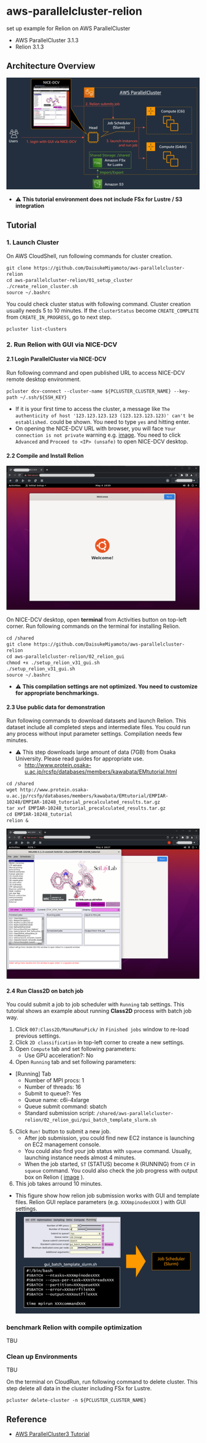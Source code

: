 # aws-parallelcluster-relion

set up example for Relion on AWS ParallelCluster

- AWS ParallelCluster 3.1.3
- Relion 3.1.3

## Architecture Overview

![Architecture Overview](images/relion_architecture.png)

- :warning: **This tutorial environment does not include FSx for Lustre / S3 integration**


## Tutorial

### 1. Launch Cluster

On AWS CloudShell, run following commands for cluster creation.

```
git clone https://github.com/DaisukeMiyamoto/aws-parallelcluster-relion
cd aws-parallelcluster-relion/01_setup_cluster
./create_relion_cluster.sh
source ~/.bashrc
```

You could check cluster status with following command.
Cluster creation usually needs 5 to 10 minutes.
If the `clusterStatus` become `CREATE_COMPLETE` from `CREATE_IN_PROGRESS`, go to next step.

```
pcluster list-clusters
```


### 2. Run Relion with GUI via NICE-DCV

#### 2.1 Login ParallelCluster via NICE-DCV

Run following command and open published URL to access NICE-DCV remote desktop environment.

```
pcluster dcv-connect --cluster-name ${PCLUSTER_CLUSTER_NAME} --key-path ~/.ssh/${SSH_KEY}
```

- If it is your first time to access the cluster, a message like `The authenticity of host '123.123.123.123 (123.123.123.123)' can't be established.` could be shown.
You need to type `yes` and hitting enter.
- On opening the NICE-DCV URL with browser, you will face `Your connection is not private` warning e.g. [image](images/chrome_warning.png).
You need to click `Advanced` and `Proceed to <IP> (unsafe)` to open NICE-DCV desktop.

#### 2.2 Compile and Install Relion

![NICE-DCV](images/dcv_start.png)

On NICE-DCV desktop, open **terminal** from Activities button on top-left corner.
Run following commands on the terminal for installing Relion.

```
cd /shared
git clone https://github.com/DaisukeMiyamoto/aws-parallelcluster-relion
cd aws-parallelcluster-relion/02_relion_gui
chmod +x ./setup_relion_v31_gui.sh
./setup_relion_v31_gui.sh
source ~/.bashrc
```

- :warning: **This compilation settings are not optimized. You need to customize for appropriate benchmarkings.**


#### 2.3 Use public data for demonstration

Run following commands to download datasets and launch Relion.
This dataset include all completed steps and intermediate files.
You could run any process without input parameter settings.
Compilation needs few minutes.

- :warning: This step downloads large amount of data (7GB) from Osaka University. Please read guides for appropriate use.
  - http://www.protein.osaka-u.ac.jp/rcsfp/databases/members/kawabata/EMtutorial.html


```
cd /shared
wget http://www.protein.osaka-u.ac.jp/rcsfp/databases/members/kawabata/EMtutorial/EMPIAR-10248/EMPIAR-10248_tutorial_precalculated_results.tar.gz
tar xvf EMPIAR-10248_tutorial_precalculated_results.tar.gz
cd EMPIAR-10248_tutorial
relion &
```

<!--
```
cd /shared
wget ftp://ftp.mrc-lmb.cam.ac.uk/pub/scheres/relion31_tutorial_precalculated_results.tar.gz
tar xvf relion31_tutorial_precalculated_results.tar.gz
cd PrecalculatedResults
relion &
```
-->

![NICE-DCV](images/relion_start.png)

#### 2.4 Run Class2D on batch job

You could submit a job to job scheduler with `Running` tab settings.
This tutorial shows an example about running **Class2D** process with batch job  way.

1. Click `007:Class2D/ManuManuPick/` in `Finished jobs` window to re-load previous settings.
2. Click `2D classification` in top-left corner to create a new settings.
3. Open `Compute` tab and set following parameters:
    - Use GPU acceleration?: No
4. Open `Running` tab and set following parameters:
  - [Running] Tab
    - Number of MPI procs: 1
    - Number of threads: 16
    - Submit to queue?: Yes
    - Queue name: c6i-4xlarge
    - Queue submit command: sbatch
    - Standard submission script: `/shared/aws-parallelcluster-relion/02_relion_gui/gui_batch_template_slurm.sh`
5. Click `Run!` button to submit a new job.
    - After job submission, you could find new EC2 instance is launching on EC2 management console.
    - You could also find your job status with `squeue` command. Usually, launching instance needs almost 4 minutes. 
    - When the job started, `ST` (STATUS) become `R` (RUNNING) from `CF` in `squeue` command. You could also check the job progress with output box on Relion ( [image](images/relion_outputs.png) ).
6. This job takes arround 10 minutes.


- This figure show how relion job submission works with GUI and template files.
Relion GUI replace parameters (e.g. `XXXmpinodesXXX` ) with GUI settings.
![How relion job works](images/how_relion_job_works.png)



### benchmark Relion with compile optimization

TBU

### Clean up Environments

TBU

On the terminal on CloudRun, run following command to delete cluster.
This step delete all data in the cluster including FSx for Lustre.

```
pcluster delete-cluster -n ${PCLUSTER_CLUSTER_NAME}
```
<!--
```
aws s3 rm s3://${BUCKET_NAME} --recursive
aws s3 rb s3://${BUCKET_NAME}
aws ec2 delete-key-pair --key-name ${SSH_KEY}
```
-->

## Reference
- [AWS ParallelCluster3 Tutorial](https://catalog.us-east-1.prod.workshops.aws/workshops/6735ed89-c2de-4180-904c-40ac9fba7419/en-US/)
